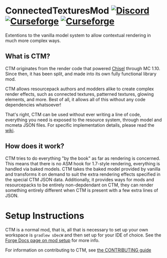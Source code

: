 # ConnectedTexturesMod [![Discord](https://img.shields.io/discord/166066006186262529.svg?colorB=7289DA&logo=data:image/png;base64,iVBORw0KGgoAAAANSUhEUgAAAHYAAABWAgMAAABnZYq0AAAACVBMVEUAAB38%2FPz%2F%2F%2F%2Bm8P%2F9AAAAAXRSTlMAQObYZgAAAAFiS0dEAIgFHUgAAAAJcEhZcwAACxMAAAsTAQCanBgAAAAHdElNRQfhBxwQJhxy2iqrAAABoElEQVRIx7WWzdGEIAyGgcMeKMESrMJ6rILZCiiBg4eYKr%2Fd1ZAfgXFm98sJfAyGNwno3G9sLucgYGpQ4OGVRxQTREMDZjF7ILSWjoiHo1n%2BE03Aw8p7CNY5IhkYd%2F%2F6MtO3f8BNhR1QWnarCH4tr6myl0cWgUVNcfMcXACP1hKrGMt8wcAyxide7Ymcgqale7hN6846uJCkQxw6GG7h2MH4Czz3cLqD1zHu0VOXMfZjHLoYvsdd0Q7ZvsOkafJ1P4QXxrWFd14wMc60h8JKCbyQvImzlFjyGoZTKzohwWR2UzSONHhYXBQOaKKsySsahwGGDnb%2FiYPJw22sCqzirSULYy1qtHhXGbtgrM0oagBV4XiTJok3GoLoDNH8ooTmBm7ZMsbpFzi2bgPGoXWXME6XT%2BRJ4GLddxJ4PpQy7tmfoU2HPN6cKg%2BledKHBKlF8oNSt5w5g5o8eXhu1IOlpl5kGerDxIVT%2BztzKepulD8utXqpChamkzzuo7xYGk%2FkpSYuviLXun5bzdRf0Krejzqyz7Z3p0I1v2d6HmA07dofmS48njAiuMgAAAAASUVORK5CYII%3D)](http://discord.gg/0vVjLvWg5kyQwnHG) [![Curseforge](http://cf.way2muchnoise.eu/full_267602_downloads.svg)](https://minecraft.curseforge.com/projects/ctm) [![Curseforge](http://cf.way2muchnoise.eu/versions/For%20MC_267602_all.svg)](https://minecraft.curseforge.com/projects/ctm)

Extentions to the vanilla model system to allow contextual rendering in much more complex ways.

## What is CTM?

CTM originates from the render code that powered [Chisel](https://github.com/Chisel-Team/Chisel) through MC 1.10. Since then, it has been split, and made into its own fully functional library mod.

CTM allows resourcepack authors and modders alike to create complex render effects, such as connected textures, patterned textures, glowing elements, and more. Best of all, it allows all of this without any code dependencies whatsoever!

That's right, CTM can be used without ever writing a line of code, everything you need is exposed to the resource system, through model and mcmeta JSON files. For specific implementation details, please read the [wiki](https://github.com/Chisel-Team/ConnectedTexturesMod/wiki).

## How does it work?

CTM tries to do everything "by the book" as far as rendering is concerned. This means that there is no ASM hook for 1.7-style rendering, everything is handled via baked models. CTM takes the baked model provided by vanilla and transforms it on demand to suit the extra rendering effects specified in the special CTM JSON data. Additionally, it provides ways for mods and resourcepacks to be entirely non-depdendant on CTM, they can render something entirely different when CTM is present with a few extra lines of JSON.

# Setup Instructions

CTM is a normal mod, that is, all that is necessary to set up your own workspace is `gradlew sDecW` and then set up for your IDE of choice. See the [Forge Docs page on mod setup](http://mcforge.readthedocs.io/en/latest/gettingstarted/) for more info.

For information on contributing to CTM, see [the CONTRIBUTING guide](https://github.com/Chisel-Team/ConnectedTexturesMod/.github/CONTRIBUTING.md)
